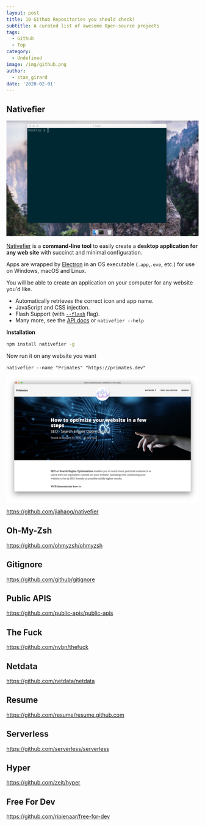 ```yaml
---
layout: post
title: 10 Github Repositories you should check!
subtitle: A curated list of awesome Open-source projects
tags:
  - Github
  - Top
category:
  - Undefined
image: /img/github.png
author:
  - stan_girard
date: '2020-02-01'
---
```

## Nativefier

![Nativefier example ](/img/nativefier-example.gif "Nativefier example")

[Nativefier](https://github.com/jiahaog/nativefier) is a **command-line tool** to easily create a **desktop application for any web site** with succinct and minimal configuration. 

Apps are wrapped by [Electron](http://electron.atom.io/) in an OS executable (`.app`,`.exe`, etc.) for use on Windows, macOS and Linux.

You will be able to create an application on your computer for any website you'd like.

* Automatically retrieves the correct icon and app name.
* JavaScript and CSS injection.
* Flash Support (with [`--flash`](https://github.com/jiahaog/nativefier/blob/master/docs/api.md#flash) flag).
* Many more, see the [API docs](https://github.com/jiahaog/nativefier/blob/master/docs/api.md) or `nativefier --help`

**Installation**

```sh
npm install nativefier -g
```

Now run it on any website you want

```shell
nativefier --name "Primates" "https://primates.dev"
```

![Netlifier - Primates.dev  as an application](/img/netlifier-primates.png "Primates.dev Netlfier")

<https://github.com/jiahaog/nativefier>

## Oh-My-Zsh

<https://github.com/ohmyzsh/ohmyzsh>

## Gitignore

<https://github.com/github/gitignore>

## Public APIS

<https://github.com/public-apis/public-apis>

## The Fuck

<https://github.com/nvbn/thefuck>

## Netdata

<https://github.com/netdata/netdata>

## Resume

<https://github.com/resume/resume.github.com>

## Serverless

<https://github.com/serverless/serverless>

## Hyper

<https://github.com/zeit/hyper>

## Free For Dev

<https://github.com/ripienaar/free-for-dev>
